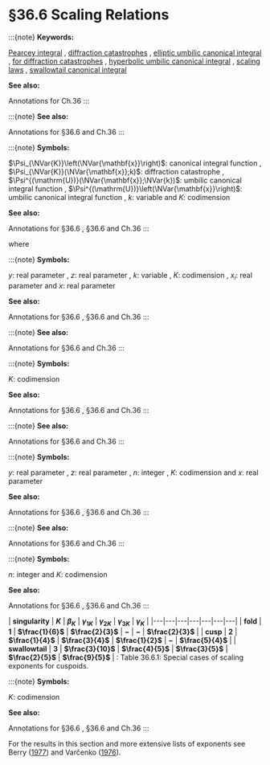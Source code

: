 # §36.6 Scaling Relations

:::{note}
**Keywords:**

[Pearcey integral](http://dlmf.nist.gov/search/search?q=Pearcey%20integral) , [diffraction catastrophes](http://dlmf.nist.gov/search/search?q=diffraction%20catastrophes) , [elliptic umbilic canonical integral](http://dlmf.nist.gov/search/search?q=elliptic%20umbilic%20canonical%20integral) , [for diffraction catastrophes](http://dlmf.nist.gov/search/search?q=for%20diffraction%20catastrophes) , [hyperbolic umbilic canonical integral](http://dlmf.nist.gov/search/search?q=hyperbolic%20umbilic%20canonical%20integral) , [scaling laws](http://dlmf.nist.gov/search/search?q=scaling%20laws) , [swallowtail canonical integral](http://dlmf.nist.gov/search/search?q=swallowtail%20canonical%20integral)

**See also:**

Annotations for Ch.36
:::

:::{note}
**See also:**

Annotations for §36.6 and Ch.36
:::

:::{note}
**Symbols:**

$\Psi_{\NVar{K}}\left(\NVar{\mathbf{x}}\right)$: canonical integral function , $\Psi_{\NVar{K}}(\NVar{\mathbf{x}};k)$: diffraction catastrophe , $\Psi^{(\mathrm{U})}(\NVar{\mathbf{x}};\NVar{k})$: umbilic canonical integral function , $\Psi^{(\mathrm{U})}\left(\NVar{\mathbf{x}}\right)$: umbilic canonical integral function , $k$: variable and $K$: codimension

**See also:**

Annotations for §36.6 , §36.6 and Ch.36
:::

where

:::{note}
**Symbols:**

$y$: real parameter , $z$: real parameter , $k$: variable , $K$: codimension , $x_{i}$: real parameter and $x$: real parameter

**See also:**

Annotations for §36.6 , §36.6 and Ch.36
:::

:::{note}
**See also:**

Annotations for §36.6 and Ch.36
:::

:::{note}
**Symbols:**

$K$: codimension

**See also:**

Annotations for §36.6 , §36.6 and Ch.36
:::

:::{note}
**See also:**

Annotations for §36.6 and Ch.36
:::

:::{note}
**Symbols:**

$y$: real parameter , $z$: real parameter , $n$: integer , $K$: codimension and $x$: real parameter

**See also:**

Annotations for §36.6 , §36.6 and Ch.36
:::

:::{note}
**See also:**

Annotations for §36.6 and Ch.36
:::

:::{note}
**Symbols:**

$n$: integer and $K$: codimension

**See also:**

Annotations for §36.6 , §36.6 and Ch.36
:::

<a id="T1"></a>
| **singularity** | **$K$** | **$\beta_{K}$** | **$\gamma_{1K}$** | **$\gamma_{2K}$** | **$\gamma_{3K}$** | **$\gamma_{K}$** |
|---|---|---|---|---|---|---|
| **fold** | **1** | **$\frac{1}{6}$** | **$\frac{2}{3}$** | **$-$** | **$-$** | **$\frac{2}{3}$** |
| **cusp** | **2** | **$\frac{1}{4}$** | **$\frac{3}{4}$** | **$\frac{1}{2}$** | **$-$** | **$\frac{5}{4}$** |
| **swallowtail** | **3** | **$\frac{3}{10}$** | **$\frac{4}{5}$** | **$\frac{3}{5}$** | **$\frac{2}{5}$** | **$\frac{9}{5}$** |
: Table 36.6.1: Special cases of scaling exponents for cuspoids.

:::{note}
**Symbols:**

$K$: codimension

**See also:**

Annotations for §36.6 , §36.6 and Ch.36
:::

For the results in this section and more extensive lists of exponents see Berry ([1977](./bib/B.html#bib252 "Focusing and twinkling: Critical exponents from catastrophes in non-Gaussian random short waves")) and Varčenko ([1976](./bib/V.html#bib2321 "Newton polyhedra and estimates of oscillatory integrals")).
